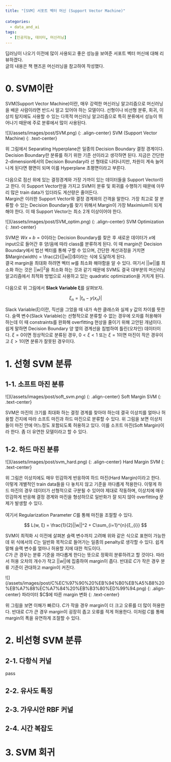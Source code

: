```yaml
---
title: "[SVM] 서포트 벡터 머신 (Support Vector Machine)"

categories:
  - data_and_ai
tags:
  - [인공지능, 데이터, 머신러닝]
---
```


딥러닝이 나오기 이전에 많이 사용되고 좋은 성능을 보여준 서포트 벡터 머신에 대해 리뷰하겠다.<br>
글의 내용은 책 핸즈온 머신러닝을 참고하여 작성했다.<br>

# 0. SVM이란

SVM(Support Vector Machine)이란, 매우 강력한 머신러닝 알고리즘으로 머신러닝을 배운 사람이라면 반드시 알고 있어야 하는 모델이다. 선형이나 비선형 분류, 회귀, 이상치 탐지에도 사용할 수 있는 다목적 머신러닝 알고리즘으로 특히 분류에서 성능이 뛰어나기 때문에 주로 분류에서 많이 사용된다.

<div class='notice' markdown="1">
![](/assets/images/post/SVM.png)
{: .align-center}
SVM (Support Vector Machine)
{: .text-center}
</div>

위 그림에서 Separating Hyperplane은 일종의 Decision Boundary 결정 경계이다.<br>
Decision Boundary란 분류를 하기 위한 기준 선이라고 생각하면 된다. 지금은 간단한 2-dimension에서의 Decision Boundary라 선 형태로 나타나지만, 차원이 계속 늘어나게 된다면 평면이 되며 이를 Hyperplane 초평면이라고 부른다.<br>
<br>
다음으로 점선 위에 있는 결정경계와 가장 가까이 있는 데이터들을 Support Vector라고 한다. 이 Support Vector만을 가지고 SVM이 분류 및 회귀를 수행하기 때문에 아무리 많은 train data가 있더라도 게산량은 줄어든다.<br>
Margin은 이러한 Support Vector와 결정 경계와의 간격을 말한다. 가장 최고로 잘 분류할 수 있는 Decision Boundary를 찾기 위해서 Margin이 가장 Maximium이 되게 해야 한다. 이 때 Support Vector는 최소 2개 이상이어야 한다.<br>

<div class='notice' markdown="1">
![](/assets/images/post/SVM_optim.png)
{: .align-center}
SVM Optimization
{: .text-center}
</div>

SVM은 $Wx + b = 0$이라는 Decision Boundary를 찾은 후 새로운 데이터가 $x$에 input으로 들어간 후 양/음에 따라 class를 분류하게 된다. 이 때 margin은 Decision Boundary에서 법선 벡터를 통해 구할 수 있으며, 간단한 계산과정을 거치면 $Margin(width) = \frac{2}{||w||}$이라는 식에 도달하게 된다.<br>
결국 margin을 최대화 하려면 벡터 $w$를 최소화 해야함을 알 수 있다. 여기서 $||w||$를 최소화 하는 것은 $||w||^2$을 최소화 하는 것과 같기 때문에 SVM도 결국 대부분의 머신러닝 알고리즘에서 최적화 방법으로 사용하고 있는 quadratic optimization을 거치게 된다.<br>
<br>
다음으로 위 그림에서 **Slack Variable ξ**를 살펴보자.<br>

$$ ξ_{n} = |t_{n} - y(x_{n})| $$

Slack Variable(ξ)이란, 직선을 그었을 때 내가 속한 클래스와 실제 y 값의 차이를 뜻한다. 슬랙 변수(Slack Variable)는 선형적으로 분류할 수 없는 경우에 오차를 허용해야 하는데 이 때 constraints를 완화해 overfitting 현상을 줄이기 위해 고안된 개념이다.<br>
쉽게 말하면 Decision Boundary 양 옆의 경계선을 침범하여 틀린(오차인) 데이터이다. $ξ = 0$이면 정상적으로 분류된 경우, $0 < ξ < 1$ 또는 $ξ = 1$이면 마진이 작은 경우이고 $ξ > 1$이면 분류가 잘못된 경우이다.<br>

# 1. 선형 SVM 분류

## 1-1. 소프트 마진 분류

<div class='notice' markdown="1">
![](/assets/images/post/soft_svm.png)
{: .align-center}
Soft Margin SVM
{: .text-center}
</div>

SVM은 마진의 크기를 최대화 하는 결정 경계를 찾아야 하는데 결국 이상치를 얼마나 허용할 건지에 따라 소프트 마진과 하드 마진으로 분류할 수 있다. 위 그림을 보면 이상치들이 마진 안에 어느정도 포함되도록 허용하고 있다. 이를 소프트 마진(Soft Margin)이라 한다. 좀 더 유연한 모델이라고 할 수 있다.<br>

## 1-2. 하드 마진 분류

<div class='notice' markdown="1">
![](/assets/images/post/svm_hard.png)
{: .align-center}
Hard Margin SVM
{: .text-center}
</div>

위 그림은 이상치에도 매우 민감하게 반응하여 하드 마진(Hard Margin)이라고 한다. 이렇게 개별적인 train data들을 다 놓치지 않고 기준을 까다롭게 적용한다. 이렇게 하드 마진의 경우 데이터가 선형적으로 구분될 수 있어야 제대로 작동하며, 이상치에 매우 민감하게 반응해 결정 경계와 마진을 형성하므로 일반화가 잘 되지 않아 overfitting 문제가 발생할 수 있다.<br>
<br>
여기서 Regularization Parameter $C$를 통해 마진을 조절할 수 있다.<br>

$$ L(w, ξ) = \frac{1}{2}||w||^2 + C\sum_{i=1}^{n}{ξ_{i}} $$

SVM이 최적화 시 이전에 살펴본 슬랙 변수까지 고려해 위와 같은 식으로 표현이 가능한데 위 식에서의 $C$는 일반화 목적으로 들어가는 일종의 penalty로 생각할 수 있다. 쉽게 말해 슬랙 변수를 얼마나 허용할 지에 대한 척도이다.<br>
$C$가 큰 경우는 분류 기준을 까다롭게 한다는 뜻으로 정확히 분류하려고 할 것이다. 따라서 허용 오차의 개수가 작고 $||w||$에 집중하여 margin이 좁다. 반대로 $C$가 작은 경우 분류 기준이 관대하고 margin이 커진다.<br>

<div class='notice' markdown="1">
![](/assets/images/post/C%EC%97%90%20%EB%94%B0%EB%A5%B8%20%EB%A7%88%EC%A7%84%20%EB%B3%80%ED%99%94.png)
{: .align-center}
파라미터 $C$에 따른 margin 변화
{: .text-center}
</div>

위 그림을 보면 이해가 빠르다. $C$가 작을 경우 margin이 더 크고 오류를 더 많이 허용한다. 반대로 $C$가 큰 경우 margin이 굉장히 좁고 오류를 적게 허용한다. 이처럼 $C$를 통해 margin의 폭을 유연하게 조절할 수 있다.<br>

# 2. 비선형 SVM 분류



## 2-1. 다항식 커널

pass

## 2-2. 유사도 특징



## 2-3. 가우시안 RBF 커널



## 2-4. 시간 복잡도



# 3. SVM 회귀

